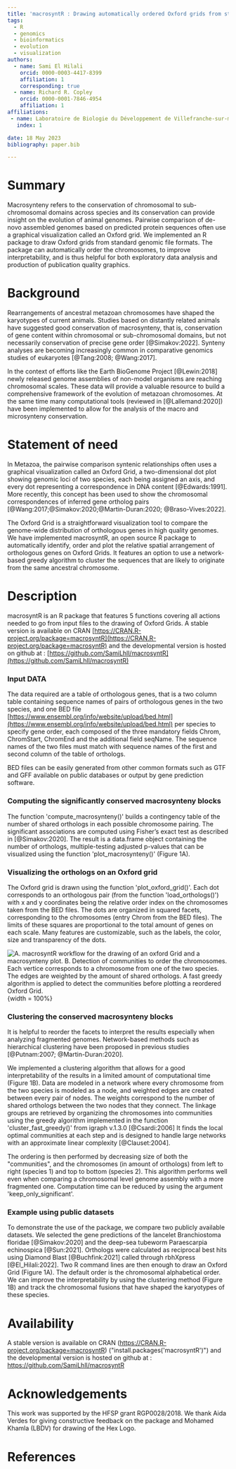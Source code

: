 ```yaml
---
title: 'macrosyntR : Drawing automatically ordered Oxford grids from standard genomic files in R'
tags:
  - R
  - genomics
  - bioinformatics
  - evolution
  - visualization
authors:
  - name: Sami El Hilali
    orcid: 0000-0003-4417-8399
    affiliation: 1
    corresponding: true
  - name: Richard R. Copley
    orcid: 0000-0001-7846-4954
    affiliation: 1
affiliations:
 - name: Laboratoire de Biologie du Développement de Villefranche-sur-mer (LBDV), Sorbonne Université, CNRS, 06230 Villefranche-sur-mer, France
   index: 1

date: 18 May 2023
bibliography: paper.bib

---
```


# Summary

Macrosynteny refers to the conservation of chromosomal to sub-chromosomal domains across species and its conservation can provide insight on the evolution of animal genomes. Pairwise comparison of de-novo assembled genomes based on predicted protein sequences often use a graphical visualization called an Oxford grid. We implemented an R package to draw Oxford grids from standard genomic file formats. The package can automatically order the chromosomes, to improve interpretability, and is thus helpful for both exploratory data analysis and production of publication quality graphics.

# Background

Rearrangements of ancestral metazoan chromosomes have shaped the karyotypes of current animals. Studies based on distantly related animals have suggested good conservation of macrosynteny, that is, conservation of gene content within chromosomal or sub-chromosomal domains, but not necessarily conservation of precise gene order [@Simakov:2022]. Synteny analyses are becoming increasingly common in comparative genomics studies of eukaryotes [@Tang:2008; @Wang:2017].

In the context of efforts like the Earth BioGenome Project [@Lewin:2018] newly released genome assemblies of non-model organisms are reaching chromosomal scales. These data will provide a valuable resource to build a comprehensive framework of the evolution of metazoan chromosomes. At the same time many computational tools (reviewed in [@Lallemand:2020]) have been implemented to allow for the analysis of the macro and microsynteny conservation.

# Statement of need

In Metazoa, the pairwise comparison syntenic relationships often uses a graphical visualization called an Oxford Grid, a two-dimensional dot plot showing genomic loci of two species, each being assigned an axis, and every dot representing a correspondence in DNA content [@Edwards:1991]. More recently, this concept has been used to show the chromosomal correspondences of inferred gene ortholog pairs [@Wang:2017;@Simakov:2020;@Martin-Duran:2020; @Braso-Vives:2022].

The Oxford Grid is a straightforward visualization tool to compare the genome-wide distribution of orthologous genes in high quality genomes. We have implemented macrosyntR, an open source R package to automatically identify, order and plot the relative spatial arrangement of orthologous genes on Oxford Grids. It features an option to use a network-based greedy algorithm to cluster the sequences that are likely to originate from the same ancestral chromosome. 

# Description

macrosyntR is an R package that features 5 functions covering all actions needed to go from input files to the drawing of Oxford Grids. A stable version is available on CRAN [https://CRAN.R-project.org/package=macrosyntR](https://CRAN.R-project.org/package=macrosyntR) and the developmental version is hosted on github at : [https://github.com/SamiLhll/macrosyntR](https://github.com/SamiLhll/macrosyntR) 

### Input DATA

The data required are a table of orthologous genes, that is a two column table containing sequence names of pairs of orthologous genes in the two species, and one BED file [https://www.ensembl.org/info/website/upload/bed.html](https://www.ensembl.org/info/website/upload/bed.html) per species to specify gene order, each composed of the three mandatory fields Chrom, ChromStart, ChromEnd and the additional field seqName. The sequence names of the two files must match with sequence names of the first and second column of the table of orthologs.

BED files can be easily generated from other common formats such as GTF and GFF available on public databases or output by gene prediction software.

### Computing the significantly conserved macrosynteny blocks

The function 'compute_macrosynteny()' builds a contingency table of the number of shared orthologs in each possible chromosome pairing. The significant associations are computed using Fisher’s exact test as described in [@Simakov:2020]. The result is a data.frame object containing the number of orthologs, multiple-testing adjusted p-values that can be visualized using the function 'plot_macrosynteny()' (Figure 1A).

### Visualizing the orthologs on an Oxford grid

The Oxford grid is drawn using the function 'plot_oxford_grid()'. Each dot corresponds to an orthologous pair (from the function 'load_orthologs()') with x and y coordinates being the relative order index on the chromosomes taken from the BED files. The dots are organized in squared facets, corresponding to the chromosomes (entry Chrom from the BED files). The limits of these squares are proportional to the total amount of genes on each scale. Many features are customizable, such as the labels, the color, size and transparency of the dots.

![A. macrosyntR workflow for the drawing of an oxford Grid and a macrosynteny plot. B. Detection of communities to order the chromosomes. Each vertice corresponds to a chromosome from one of the two species. The edges are weighted by the amount of shared orthologs. A fast greedy algorithm is applied to detect the communities before plotting a reordered Oxford Grid.](F1.large.jpg){width = 100%}

### Clustering the conserved macrosynteny blocks

It is helpful to reorder the facets to interpret the results especially when analyzing fragmented genomes. Network-based methods such as hierarchical clustering have been proposed in previous studies [@Putnam:2007; @Martin-Duran:2020].

We implemented a clustering algorithm that allows for a good interpretability of the results in a limited amount of computational time (Figure 1B). Data are modeled in a network where every chromosome from the two species is modeled as a node, and weighted edges are created between every pair of nodes. The weights correspond to the number of shared orthologs between the two nodes that they connect. The linkage groups are retrieved by organizing the chromosomes into communities using the greedy algorithm implemented in the function 'cluster_fast_greedy()' from igraph v.1.3.0 [@Csardi:2006] It finds the local optimal communities at each step and is designed to handle large networks with an approximate linear complexity [@Clauset:2004].

The ordering is then performed by decreasing size of both the "communities", and the chromosomes (in amount of orthologs) from left to right (species 1) and top to bottom (species 2). This algorithm performs well even when comparing a chromosomal level genome assembly with a more fragmented one. Computation time can be reduced by using the argument 'keep_only_significant'. 

### Example using public datasets

To demonstrate the use of the package, we compare two publicly available datasets. We selected the gene predictions of the lancelet Branchiostoma floridae [@Simakov:2020] and the deep-sea tubeworm Paraescarpia echinospica [@Sun:2021]. Orthologs were calculated as reciprocal best hits using Diamond Blast [@Buchfink:2021] called through rbhXpress [@El_Hilali:2022]. Two R command lines are then enough to draw an Oxford Grid (Figure 1A). The default order is the chromosomal alphabetical order. We can improve the interpretability by using the clustering method (Figure 1B) and track the chromosomal fusions that have shaped the karyotypes of these species.

# Availability

A stable version is available on CRAN (https://CRAN.R-project.org/package=macrosyntR) ("install.packages('macrosyntR')") and the developmental version is hosted on github at : https://github.com/SamiLhll/macrosyntR 

# Acknowledgements

This work was supported by the HFSP grant RGP0028/2018. We thank Aida Verdes for giving constructive feedback on the package and Mohamed Khamla (LBDV) for drawing of the Hex Logo.

# References
